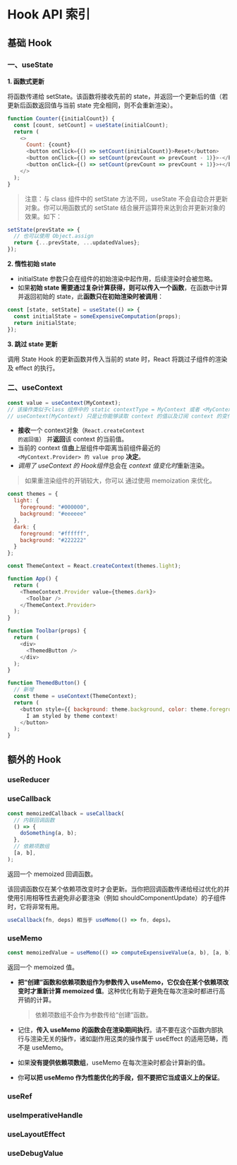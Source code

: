 # Hook API 索引

## 基础 Hook

### 一、useState

**1. 函数式更新**

将函数传递给 setState。该函数将接收先前的 state，并返回一个更新后的值（若更新后函数返回值与当前 state 完全相同，则不会重新渲染）。

```js
function Counter({initialCount}) {
  const [count, setCount] = useState(initialCount);
  return (
    <>
      Count: {count}
      <button onClick={() => setCount(initialCount)}>Reset</button>
      <button onClick={() => setCount(prevCount => prevCount - 1)}>-</button>
      <button onClick={() => setCount(prevCount => prevCount + 1)}>+</button>
    </>
  );
}
```

> 注意：与 class 组件中的 setState 方法不同，useState 不会自动合并更新对象。你可以用函数式的 setState 结合展开运算符来达到合并更新对象的效果。如下：
```js
setState(prevState => {
  // 也可以使用 Object.assign
  return {...prevState, ...updatedValues};
});
```

**2. 惰性初始 state**
* initialState 参数只会在组件的初始渲染中起作用，后续渲染时会被忽略。
* 如果**初始 state 需要通过复杂计算获得，则可以传入一个函数**，在函数中计算并返回初始的 state，此**函数只在初始渲染时被调用**：
```js
const [state, setState] = useState(() => {
  const initialState = someExpensiveComputation(props);
  return initialState;
});
```

**3. 跳过 state 更新**
<!-- todo 不知道具体干了啥 -->
调用 State Hook 的更新函数并传入当前的 state 时，React 将跳过子组件的渲染及 effect 的执行。

### 二、useContext

```js
const value = useContext(MyContext);  
// 该操作类似于class 组件中的 static contextType = MyContext 或者 <MyContext.Consumer>
// useContext(MyContext) 只是让你能够读取 context 的值以及订阅 context 的变化。
```
* **接收**一个 context对象（<code>React.createContext 的返回值</code>） 并**返回**该 context 的当前值。
* 当前的 context 值**由**上层组件中距离当前组件最近的<code> <MyContext.Provider> 的 value prop</code> **决定**。
* *调用了 useContext 的 Hook组件*总会在 *context 值变化时*重新渲染。
> 如果重渲染组件的开销较大，你可以 通过使用 memoization 来优化。

```js
const themes = {
  light: {
    foreground: "#000000",
    background: "#eeeeee"
  },
  dark: {
    foreground: "#ffffff",
    background: "#222222"
  }
};

const ThemeContext = React.createContext(themes.light);

function App() {
  return (
    <ThemeContext.Provider value={themes.dark}>
      <Toolbar />
    </ThemeContext.Provider>
  );
}

function Toolbar(props) {
  return (
    <div>
      <ThemedButton />
    </div>
  );
}

function ThemedButton() {
  // 新增
  const theme = useContext(ThemeContext);
  return (
    <button style={{ background: theme.background, color: theme.foreground }}>
      I am styled by theme context!
    </button>
  );
}
```

## 额外的 Hook

### useReducer

### useCallback

```js
const memoizedCallback = useCallback(
  // 内联回调函数
  () => {
    doSomething(a, b);
  },
  // 依赖项数组
  [a, b],
);
```

返回一个 memoized 回调函数。

该回调函数仅在某个依赖项改变时才会更新。当你把回调函数传递给经过优化的并使用引用相等性去避免非必要渲染（例如 shouldComponentUpdate）的子组件时，它将非常有用。

```js
useCallback(fn, deps) 相当于 useMemo(() => fn, deps)。
```

### useMemo
```js
const memoizedValue = useMemo(() => computeExpensiveValue(a, b), [a, b]);
```
返回一个 memoized 值。

* **把“创建”函数和依赖项数组作为参数传入 useMemo，它仅会在某个依赖项改变时才重新计算 memoized 值**。这种优化有助于避免在每次渲染时都进行高开销的计算。
  
  > 依赖项数组不会作为参数传给“创建”函数。

* 记住，**传入 useMemo 的函数会在渲染期间执行**。请不要在这个函数内部执行与渲染无关的操作，诸如副作用这类的操作属于 useEffect 的适用范畴，而不是 useMemo。

* 如果**没有提供依赖项数组**，useMemo 在每次渲染时都会计算新的值。
* 你**可以把 useMemo 作为性能优化的手段，但不要把它当成语义上的保证**。


### useRef


### useImperativeHandle


### useLayoutEffect

### useDebugValue



